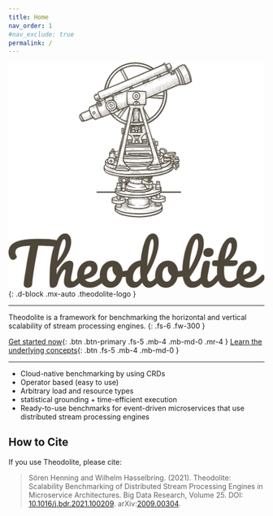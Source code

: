 ```yaml
---
title: Home
nav_order: 1
#nav_exclude: true
permalink: /
---
```


![Theodolite](assets/theodolite-stacked-transparent.svg){: .d-block .mx-auto .theodolite-logo }

---

Theodolite is a framework for benchmarking the horizontal and vertical scalability of stream processing engines.
{: .fs-6 .fw-300 }

[Get started now](quickstart){: .btn .btn-primary .fs-5 .mb-4 .mb-md-0 .mr-4 }
[Learn the underlying concepts](benchmarks-and-executions){: .btn .fs-5 .mb-4 .mb-md-0 }

---

* Cloud-native benchmarking by using CRDs
* Operator based (easy to use)
* Arbitrary load and resource types
* statistical grounding + time-efficient execution
* Ready-to-use benchmarks for event-driven microservices that use distributed stream processing engines

<!--
## Theodolite Benchmarking Tool

Theodolite aims to benchmark scalability of stream processing engines for real use cases. Microservices that apply stream processing techniques are usually deployed in elastic cloud environments. Hence, Theodolite's cloud-native benchmarking framework deploys its components in a cloud environment, orchestrated by Kubernetes. It is recommended to install Theodolite with the package manager Helm. The Theodolite Helm chart along with instructions how to install it can be found in the [`helm`](helm) directory.

## Theodolite Analysis Tools

Theodolite's benchmarking method maps load intensities to the resource amounts that are required for processing them. A plot showing how resource demand evolves with an increasing load allows to draw conclusions about the scalability of a stream processing engine or its deployment. Theodolite provides Jupyter notebooks for creating such plots based on benchmarking results from the execution framework. More information can be found in [Theodolite analysis tool](analysis).

## Theodolite Benchmarks

Theodolite comes with 4 application benchmarks, which are based on typical use cases for stream processing within microservices. For each benchmark, a corresponding load generator is provided. Currently, this repository provides benchmark implementations for Apache Kafka Streams and Apache Flink. The benchmark sources can be found in [Thedolite benchmarks](theodolite-benchmarks).
-->

## How to Cite

If you use Theodolite, please cite:

> Sören Henning and Wilhelm Hasselbring. (2021). Theodolite: Scalability Benchmarking of Distributed Stream Processing Engines in Microservice Architectures. Big Data Research, Volume 25. DOI: [10.1016/j.bdr.2021.100209](https://doi.org/10.1016/j.bdr.2021.100209). arXiv:[2009.00304](https://arxiv.org/abs/2009.00304).
